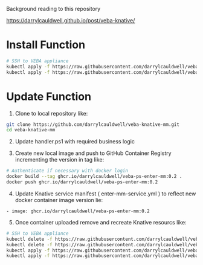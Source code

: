 Background reading to this repository

https://darrylcauldwell.github.io/post/veba-knative/

# Install Function

```bash
# SSH to VEBA appliance
kubectl apply -f https://raw.githubusercontent.com/darrylcauldwell/veba-knative-mm/master/enter-mm-service.yml
kubectl apply -f https://raw.githubusercontent.com/darrylcauldwell/veba-knative-mm/master/enter-mm-trigger.yml
```

# Update Function

1. Clone to local repository like:

```bash
git clone https://github.com/darrylcauldwell/veba-knative-mm.git
cd veba-knative-mm
```

2. Update handler.ps1 with required business logic

3. Create new local image and push to GitHub Container Registry incrementing the version in tag like:

```bash
# Authenticate if necessary with docker login
docker build --tag ghcr.io/darrylcauldwell/veba-ps-enter-mm:0.2 .
docker push ghcr.io/darrylcauldwell/veba-ps-enter-mm:0.2
```

4. Update Knative service manifest ( enter-mm-service.yml ) to reflect new docker container image version lie:

```
- image: ghcr.io/darrylcauldwell/veba-ps-enter-mm:0.2
```

5. Once container uploaded remove and recreate Knative resourcs like:

```bash
# SSH to VEBA appliance
kubectl delete -f https://raw.githubusercontent.com/darrylcauldwell/veba-knative-mm-enter/main/enter-mm-service.yml
kubectl delete -f https://raw.githubusercontent.com/darrylcauldwell/veba-knative-mm-enter/main/enter-mm-trigger.yml
kubectl apply -f https://raw.githubusercontent.com/darrylcauldwell/veba-knative-mm-enter/main/enter-mm-service.yml
kubectl apply -f https://raw.githubusercontent.com/darrylcauldwell/veba-knative-mm-enter/main/enter-mm-trigger.yml
```
